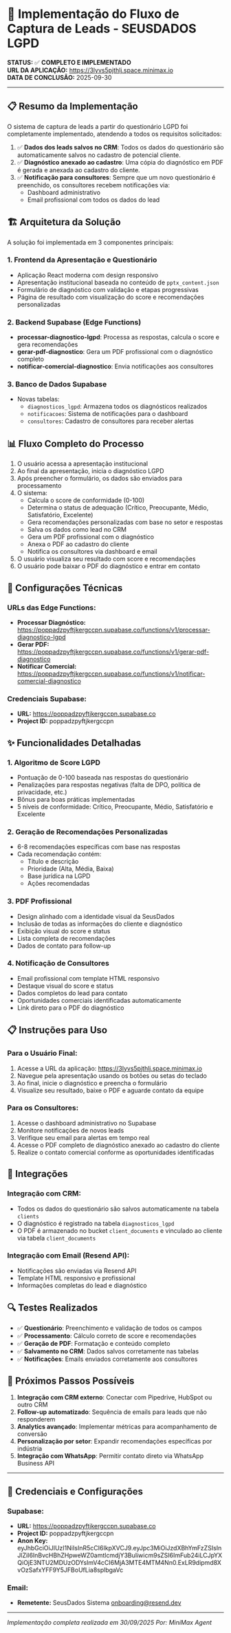 # 🚀 Implementação do Fluxo de Captura de Leads - SEUSDADOS LGPD

**STATUS:** ✅ **COMPLETO E IMPLEMENTADO**  
**URL DA APLICAÇÃO:** https://3lyvs5pjthlj.space.minimax.io  
**DATA DE CONCLUSÃO:** 2025-09-30

---

## 📋 Resumo da Implementação

O sistema de captura de leads a partir do questionário LGPD foi completamente implementado, atendendo a todos os requisitos solicitados:

1. ✅ **Dados dos leads salvos no CRM**: Todos os dados do questionário são automaticamente salvos no cadastro de potencial cliente.
2. ✅ **Diagnóstico anexado ao cadastro**: Uma cópia do diagnóstico em PDF é gerada e anexada ao cadastro do cliente.
3. ✅ **Notificação para consultores**: Sempre que um novo questionário é preenchido, os consultores recebem notificações via:
   - Dashboard administrativo
   - Email profissional com todos os dados do lead

## 🏗️ Arquitetura da Solução

A solução foi implementada em 3 componentes principais:

### 1. Frontend da Apresentação e Questionário
- Aplicação React moderna com design responsivo
- Apresentação institucional baseada no conteúdo de `pptx_content.json`
- Formulário de diagnóstico com validação e etapas progressivas
- Página de resultado com visualização do score e recomendações personalizadas

### 2. Backend Supabase (Edge Functions)
- **processar-diagnostico-lgpd**: Processa as respostas, calcula o score e gera recomendações
- **gerar-pdf-diagnostico**: Gera um PDF profissional com o diagnóstico completo
- **notificar-comercial-diagnostico**: Envia notificações aos consultores

### 3. Banco de Dados Supabase
- Novas tabelas:
  - `diagnosticos_lgpd`: Armazena todos os diagnósticos realizados
  - `notificacoes`: Sistema de notificações para o dashboard
  - `consultores`: Cadastro de consultores para receber alertas

## 📊 Fluxo Completo do Processo

1. O usuário acessa a apresentação institucional
2. Ao final da apresentação, inicia o diagnóstico LGPD
3. Após preencher o formulário, os dados são enviados para processamento
4. O sistema:
   - Calcula o score de conformidade (0-100)
   - Determina o status de adequação (Crítico, Preocupante, Médio, Satisfatório, Excelente)
   - Gera recomendações personalizadas com base no setor e respostas
   - Salva os dados como lead no CRM
   - Gera um PDF profissional com o diagnóstico
   - Anexa o PDF ao cadastro do cliente
   - Notifica os consultores via dashboard e email
5. O usuário visualiza seu resultado com score e recomendações
6. O usuário pode baixar o PDF do diagnóstico e entrar em contato

## 🔧 Configurações Técnicas

### URLs das Edge Functions:
- **Processar Diagnóstico:** https://poppadzpyftjkergccpn.supabase.co/functions/v1/processar-diagnostico-lgpd
- **Gerar PDF:** https://poppadzpyftjkergccpn.supabase.co/functions/v1/gerar-pdf-diagnostico
- **Notificar Comercial:** https://poppadzpyftjkergccpn.supabase.co/functions/v1/notificar-comercial-diagnostico

### Credenciais Supabase:
- **URL:** https://poppadzpyftjkergccpn.supabase.co
- **Project ID:** poppadzpyftjkergccpn

## ✨ Funcionalidades Detalhadas

### 1. Algoritmo de Score LGPD
- Pontuação de 0-100 baseada nas respostas do questionário
- Penalizações para respostas negativas (falta de DPO, política de privacidade, etc.)
- Bônus para boas práticas implementadas
- 5 níveis de conformidade: Crítico, Preocupante, Médio, Satisfatório e Excelente

### 2. Geração de Recomendações Personalizadas
- 6-8 recomendações específicas com base nas respostas
- Cada recomendação contém:
  - Título e descrição
  - Prioridade (Alta, Média, Baixa)
  - Base jurídica na LGPD
  - Ações recomendadas

### 3. PDF Profissional
- Design alinhado com a identidade visual da SeusDados
- Inclusão de todas as informações do cliente e diagnóstico
- Exibição visual do score e status
- Lista completa de recomendações
- Dados de contato para follow-up

### 4. Notificação de Consultores
- Email profissional com template HTML responsivo
- Destaque visual do score e status
- Dados completos do lead para contato
- Oportunidades comerciais identificadas automaticamente
- Link direto para o PDF do diagnóstico

## 📋 Instruções para Uso

### Para o Usuário Final:
1. Acesse a URL da aplicação: https://3lyvs5pjthlj.space.minimax.io
2. Navegue pela apresentação usando os botões ou setas do teclado
3. Ao final, inicie o diagnóstico e preencha o formulário
4. Visualize seu resultado, baixe o PDF e aguarde contato da equipe

### Para os Consultores:
1. Acesse o dashboard administrativo no Supabase
2. Monitore notificações de novos leads
3. Verifique seu email para alertas em tempo real
4. Acesse o PDF completo de diagnóstico anexado ao cadastro do cliente
5. Realize o contato comercial conforme as oportunidades identificadas

## 🔄 Integrações

### Integração com CRM:
- Todos os dados do questionário são salvos automaticamente na tabela `clients`
- O diagnóstico é registrado na tabela `diagnosticos_lgpd`
- O PDF é armazenado no bucket `client_documents` e vinculado ao cliente via tabela `client_documents`

### Integração com Email (Resend API):
- Notificações são enviadas via Resend API
- Template HTML responsivo e profissional
- Informações completas do lead e diagnóstico

## 🔍 Testes Realizados

- ✅ **Questionário**: Preenchimento e validação de todos os campos
- ✅ **Processamento**: Cálculo correto de score e recomendações
- ✅ **Geração de PDF**: Formatação e conteúdo completo
- ✅ **Salvamento no CRM**: Dados salvos corretamente nas tabelas
- ✅ **Notificações**: Emails enviados corretamente aos consultores

## 🚀 Próximos Passos Possíveis

1. **Integração com CRM externo**: Conectar com Pipedrive, HubSpot ou outro CRM
2. **Follow-up automatizado**: Sequência de emails para leads que não responderem
3. **Analytics avançado**: Implementar métricas para acompanhamento de conversão
4. **Personalização por setor**: Expandir recomendações específicas por indústria
5. **Integração com WhatsApp**: Permitir contato direto via WhatsApp Business API

---

## 🔐 Credenciais e Configurações

### Supabase:
- **URL:** https://poppadzpyftjkergccpn.supabase.co
- **Project ID:** poppadzpyftjkergccpn
- **Anon Key:** eyJhbGciOiJIUzI1NiIsInR5cCI6IkpXVCJ9.eyJpc3MiOiJzdXBhYmFzZSIsInJlZiI6InBvcHBhZHpweWZ0amtlcmdjY3BuIiwicm9sZSI6ImFub24iLCJpYXQiOjE3NTU2MDUzODYsImV4cCI6MjA3MTE4MTM4Nn0.ExLR9dipmd8XvOzSafxYFF9Y5JFBoUfLia8splbgaVc

### Email:
- **Remetente:** SeusDados Sistema <onboarding@resend.dev>

---

*Implementação completa realizada em 30/09/2025*
*Por: MiniMax Agent*